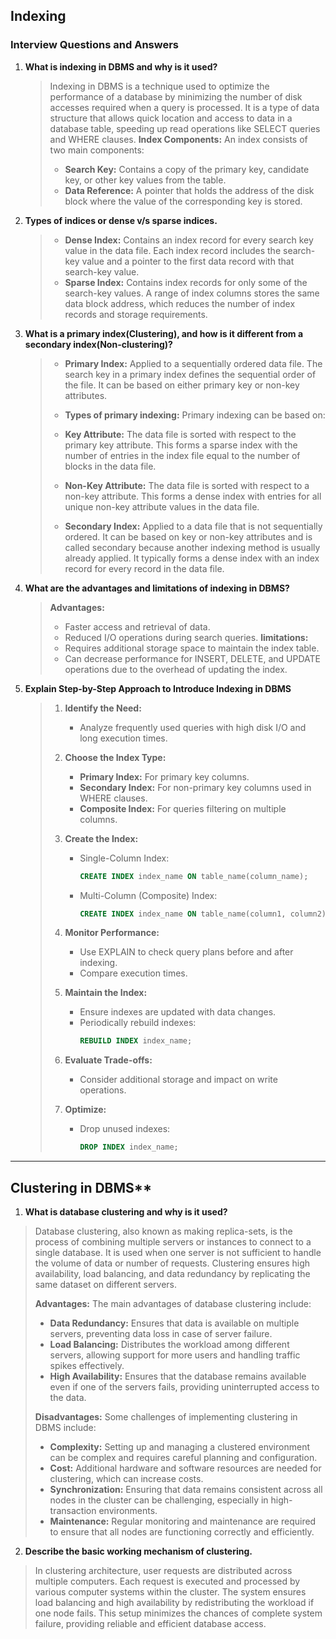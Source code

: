 
## Indexing 

### Interview Questions and Answers

1. **What is indexing in DBMS and why is it used?**
    > Indexing in DBMS is a technique used to optimize the performance of a database by minimizing the number of disk accesses required when a query is processed. It is a type of data structure that allows quick location and access to data in a database table, speeding up read operations like SELECT queries and WHERE clauses.
    > **Index Components:** An index consists of two main components:
    > - **Search Key:** Contains a copy of the primary key, candidate key, or other key values from the table.
    > - **Data Reference:** A pointer that holds the address of the disk block where the value of the corresponding key is stored.

2. **Types of indices or dense v/s sparse indices.**
    > - **Dense Index:** Contains an index record for every search key value in the data file. Each index record includes the search-key value and a pointer to the first data record with that search-key value.
    > - **Sparse Index:** Contains index records for only some of the search-key values. A range of index columns stores the same data block address, which reduces the number of index records and storage requirements.

3. **What is a primary index(Clustering), and how is it different from a secondary index(Non-clustering)?**
    > - **Primary Index:** Applied to a sequentially ordered data file. The search key in a primary index defines the sequential order of the file. It can be based on either primary key or non-key attributes.
    > - **Types of primary indexing:** Primary indexing can be based on:
    > - **Key Attribute:** The data file is sorted with respect to the primary key attribute. This forms a sparse index with the number of entries in the index file equal to the number of blocks in the data file.
    > - **Non-Key Attribute:** The data file is sorted with respect to a non-key attribute. This forms a dense index with entries for all unique non-key attribute values in the data file.
    >   
    > - **Secondary Index:** Applied to a data file that is not sequentially ordered. It can be based on key or non-key attributes and is called secondary because another indexing method is usually already applied. It typically forms a dense index with an index record for every record in the data file.


4. **What are the advantages and limitations of indexing in DBMS?**
    > **Advantages:** 
    > - Faster access and retrieval of data.
    > - Reduced I/O operations during search queries.
    > **limitations:** 
    > - Requires additional storage space to maintain the index table.
    > - Can decrease performance for INSERT, DELETE, and UPDATE operations due to the overhead of updating the index.

5. **Explain Step-by-Step Approach to Introduce Indexing in DBMS**
    >
    > 1. **Identify the Need:**
    >    - Analyze frequently used queries with high disk I/O and long execution times.
    >
    > 2. **Choose the Index Type:**
    >    - **Primary Index:** For primary key columns.
    >    - **Secondary Index:** For non-primary key columns used in WHERE clauses.
    >    - **Composite Index:** For queries filtering on multiple columns.
    >
    > 3. **Create the Index:**
    >    - Single-Column Index:
    >      ```sql
    >      CREATE INDEX index_name ON table_name(column_name);
    >      ```
    >    - Multi-Column (Composite) Index:
    >      ```sql
    >      CREATE INDEX index_name ON table_name(column1, column2);
    >      ```
    >
    > 4. **Monitor Performance:**
    >    - Use EXPLAIN to check query plans before and after indexing.
    >    - Compare execution times.
    >
    > 5. **Maintain the Index:**
    >    - Ensure indexes are updated with data changes.
    >    - Periodically rebuild indexes:
    >      ```sql
    >      REBUILD INDEX index_name;
    >      ```
    >
    > 6. **Evaluate Trade-offs:**
    >    - Consider additional storage and impact on write operations.
    >
    > 7. **Optimize:**
    >    - Drop unused indexes:
    >      ```sql
    >      DROP INDEX index_name;
    >      ```

---

## Clustering in DBMS**

1. **What is database clustering and why is it used?**
> Database clustering, also known as making replica-sets, is the process of combining multiple servers or instances to connect to a single database. It is used when one server is not sufficient to handle the volume of data or number of requests. Clustering ensures high availability, load balancing, and data redundancy by replicating the same dataset on different servers.
> 
> **Advantages:** The main advantages of database clustering include:
> - **Data Redundancy:** Ensures that data is available on multiple servers, preventing data loss in case of server failure.
> - **Load Balancing:** Distributes the workload among different servers, allowing support for more users and handling traffic spikes effectively.
> - **High Availability:** Ensures that the database remains available even if one of the servers fails, providing uninterrupted access to the data.
>
> **Disadvantages:** Some challenges of implementing clustering in DBMS include:
> - **Complexity:** Setting up and managing a clustered environment can be complex and requires careful planning and configuration.
> - **Cost:** Additional hardware and software resources are needed for clustering, which can increase costs.
> - **Synchronization:** Ensuring that data remains consistent across all nodes in the cluster can be challenging, especially in high-transaction environments.
> - **Maintenance:** Regular monitoring and maintenance are required to ensure that all nodes are functioning correctly and efficiently.


2. **Describe the basic working mechanism of clustering.**
> In clustering architecture, user requests are distributed across multiple computers. Each request is executed and processed by various computer systems within the cluster. The system ensures load balancing and high availability by redistributing the workload if one node fails. This setup minimizes the chances of complete system failure, providing reliable and efficient database access.





